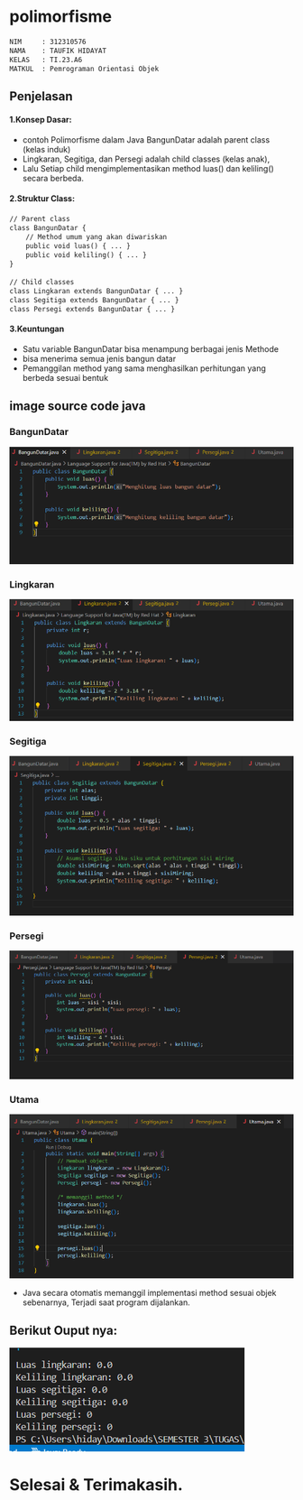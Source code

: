 # polimorfisme
```
NIM     : 312310576
NAMA    : TAUFIK HIDAYAT
KELAS   : TI.23.A6
MATKUL  : Pemrograman Orientasi Objek
```
## Penjelasan
#### 1.Konsep Dasar:
- contoh Polimorfisme dalam Java BangunDatar adalah parent class (kelas induk)
- Lingkaran, Segitiga, dan Persegi adalah child classes (kelas anak),
- Lalu Setiap child mengimplementasikan method luas() dan keliling() secara berbeda.

#### 2.Struktur Class:
```
// Parent class
class BangunDatar {
    // Method umum yang akan diwariskan
    public void luas() { ... }
    public void keliling() { ... }
}

// Child classes
class Lingkaran extends BangunDatar { ... }
class Segitiga extends BangunDatar { ... }
class Persegi extends BangunDatar { ... }
```
#### 3.Keuntungan
- Satu variable BangunDatar bisa menampung berbagai jenis Methode
- bisa menerima semua jenis bangun datar
- Pemanggilan method yang sama menghasilkan perhitungan yang berbeda sesuai bentuk



## image source code java
### BangunDatar
![image](sst5/ss1.png)
### Lingkaran
![image](sst5/ss2.png)
### Segitiga
![image](sst5/ss3.png)
### Persegi
![image](sst5/ss4.png)
### Utama
![image](sst5/ss5.png)

- Java secara otomatis memanggil implementasi method sesuai objek sebenarnya,
Terjadi saat program dijalankan.
## Berikut Ouput nya:
![image](sst5/ss6.png)


# Selesai & Terimakasih.

  
